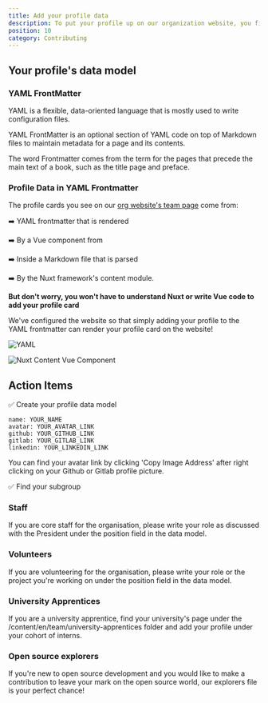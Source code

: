 ```yaml
---
title: Add your profile data
description: To put your profile up on our organization website, you first need to create a data model and find your subgroup.
position: 10
category: Contributing
---
```


## Your profile's data model

### YAML FrontMatter

YAML is a flexible, data-oriented language that is mostly used to write configuration files. 

YAML FrontMatter is an optional section of YAML code on top of Markdown files to maintain metadata for a page and its contents.

<alert>
The word Frontmatter comes from the term for the pages that precede the main text of a book, such as the title page and preface.
</alert>

### Profile Data in YAML Frontmatter

The profile cards you see on our [org website's team page](https://org.grey.software/team) come from:

➡️ YAML frontmatter that is rendered

➡️ By a Vue component from 

➡️ Inside a Markdown file that is parsed 

➡️ By the Nuxt framework's content module. 

**But don't worry, you won't have to understand Nuxt or write Vue code to add your profile card**

We've configured the website so that simply adding your profile to the YAML frontmatter can render your profile card on the website!

![YAML](/team-yaml.png)

![Nuxt Content Vue Component](/team-vue.png)

## Action Items

✅ Create your profile data model

<code-group>
<code-block label="YAML" active>

```
name: YOUR_NAME
avatar: YOUR_AVATAR_LINK
github: YOUR_GITHUB_LINK
gitlab: YOUR_GITLAB_LINK
linkedin: YOUR_LINKEDIN_LINK
```

 </code-block>

 </code-group>

<alert>
You can find your avatar link by clicking 'Copy Image Address' after right clicking on your Github or Gitlab profile picture. 
</alert>

✅ Find your subgroup

### Staff

If you are core staff for the organisation, please write your role as discussed with the President under the position field in the data model. 

<cta-button text="Staff File" link="https://gitlab.com/grey-software/org/-/blob/master/content/en/team/staff.md">
</cta-button>

### Volunteers

If you are volunteering for the organisation, please write your role or the project you're working on under the position field in the data model. 

<cta-button text="Volunteers File" link="https://gitlab.com/grey-software/org/-/blob/master/content/en/team/volunteers.md">
</cta-button>

### University Apprentices

If you are a university apprentice, find your university's page under the /content/en/team/university-apprentices folder and add your profile under your cohort of interns.

<cta-button text="Universities Folder" link="https://gitlab.com/grey-software/org/-/blob/master/content/en/university-apprentices">
</cta-button>

### Open source explorers

If you're new to open source development and you would like to make a contribution to leave your mark on the open source world, our explorers file is your perfect chance!

<cta-button text="Explorers File" link="https://gitlab.com/grey-software/org/-/blob/master/content/en/team/open-source-explorers.md">
</cta-button>

<br></br>